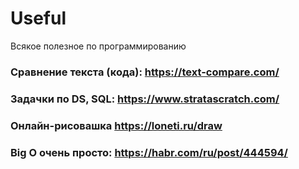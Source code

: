 # Useful
Всякое полезное по программированию
### Сравнение текста (кода): https://text-compare.com/
### Задачки по DS, SQL: https://www.stratascratch.com/
### Онлайн-рисовашка https://loneti.ru/draw
### Big O очень просто: https://habr.com/ru/post/444594/
###
